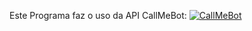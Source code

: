 Este Programa faz o uso da API CallMeBot: 
[![CallMeBot](https://www.callmebot.com/wp-content/uploads/2019/10/Logo-Negro_x1.png)](https://www.callmebot.com/)
